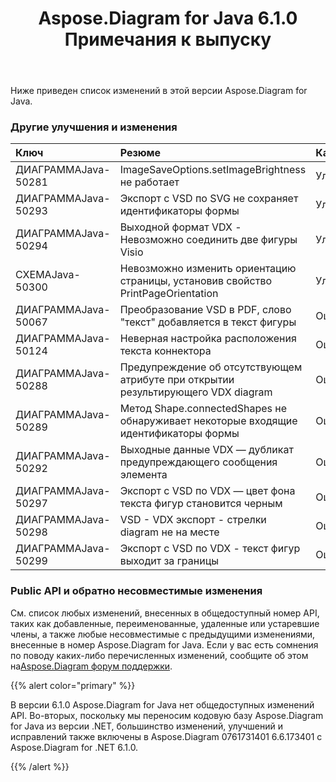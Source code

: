 ﻿---
title: Aspose.Diagram for Java 6.1.0 Примечания к выпуску
type: docs
weight: 110
url: /ru/java/aspose-diagram-for-java-6-1-0-release-notes/
---
Ниже приведен список изменений в этой версии Aspose.Diagram for Java.
### **Другие улучшения и изменения**

|**Ключ** |**Резюме** |**Категория** |
|:- |:- |:- |
| ДИАГРАММАJava-50281| ImageSaveOptions.setImageBrightness не работает| Улучшение|
|ДИАГРАММАJava-50293| Экспорт с VSD по SVG не сохраняет идентификаторы формы| Улучшение|
| ДИАГРАММАJava-50294| Выходной формат VDX - Невозможно соединить две фигуры Visio| Улучшение|
| СХЕМАJava-50300| Невозможно изменить ориентацию страницы, установив свойство PrintPageOrientation| Улучшение|
| ДИАГРАММАJava-50067|Преобразование VSD в PDF, слово "текст" добавляется в текст фигуры| Ошибка|
| ДИАГРАММАJava-50124| Неверная настройка расположения текста коннектора| Ошибка|
| ДИАГРАММАJava-50288| Предупреждение об отсутствующем атрибуте при открытии результирующего VDX diagram| Ошибка|
| ДИАГРАММАJava-50289| Метод Shape.connectedShapes не обнаруживает некоторые входящие идентификаторы формы| Ошибка|
| ДИАГРАММАJava-50292| Выходные данные VDX — дубликат предупреждающего сообщения элемента| Ошибка|
| ДИАГРАММАJava-50297| Экспорт с VSD по VDX — цвет фона текста фигур становится черным| Ошибка|
| ДИАГРАММАJava-50298| VSD - VDX экспорт - стрелки diagram не на месте| Ошибка|
|ДИАГРАММАJava-50299| Экспорт с VSD по VDX - текст фигур выходит за границы| Ошибка|
### **Public API и обратно несовместимые изменения**
См. список любых изменений, внесенных в общедоступный номер API, таких как добавленные, переименованные, удаленные или устаревшие члены, а также любые несовместимые с предыдущими изменениями, внесенные в номер Aspose.Diagram for Java. Если у вас есть сомнения по поводу каких-либо перечисленных изменений, сообщите об этом на[Aspose.Diagram форум поддержки](https://forum.aspose.com/c/diagram/17).

{{% alert color="primary" %}} 

В версии 6.1.0 Aspose.Diagram for Java нет общедоступных изменений API. Во-вторых, поскольку мы переносим кодовую базу Aspose.Diagram for Java из версии .NET, большинство изменений, улучшений и исправлений также включены в Aspose.Diagram 0761731401 6.6.173401 с Aspose.Diagram for .NET 6.1.0.

{{% /alert %}}
